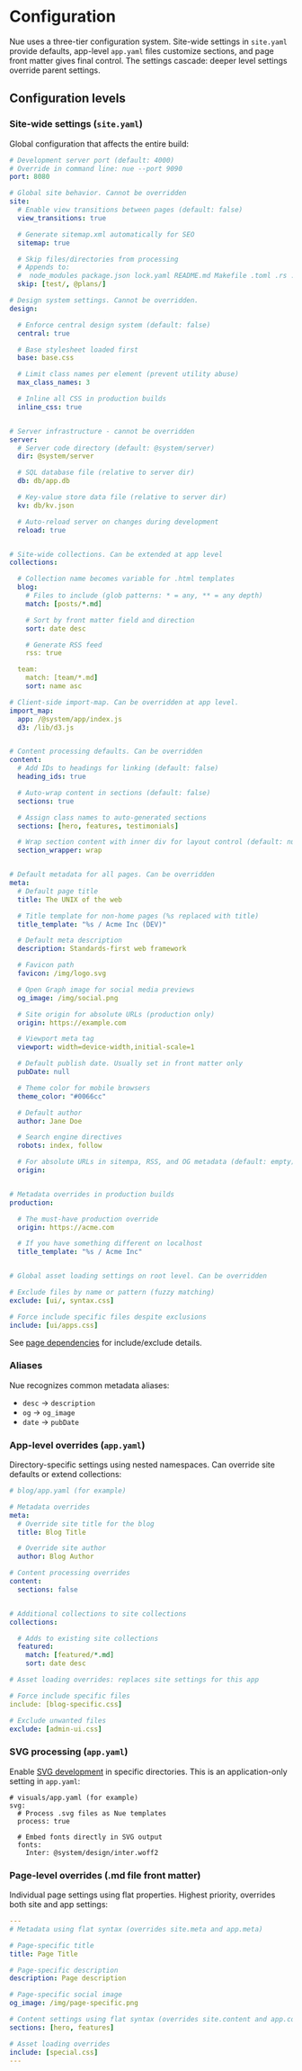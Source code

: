 
# Configuration
Nue uses a three-tier configuration system. Site-wide settings in `site.yaml` provide defaults, app-level `app.yaml` files customize sections, and page front matter gives final control. The settings cascade: deeper level settings override parent settings.


## Configuration levels

### Site-wide settings (`site.yaml`)
Global configuration that affects the entire build:

```yaml
# Development server port (default: 4000)
# Override in command line: nue --port 9090
port: 8080

# Global site behavior. Cannot be overridden
site:
  # Enable view transitions between pages (default: false)
  view_transitions: true

  # Generate sitemap.xml automatically for SEO
  sitemap: true

  # Skip files/directories from processing
  # Appends to:
  #  node_modules package.json lock.yaml README.md Makefile .toml .rs .lock .lockb
  skip: [test/, @plans/]

# Design system settings. Cannot be overridden.
design:

  # Enforce central design system (default: false)
  central: true

  # Base stylesheet loaded first
  base: base.css

  # Limit class names per element (prevent utility abuse)
  max_class_names: 3

  # Inline all CSS in production builds
  inline_css: true


# Server infrastructure - cannot be overridden
server:
  # Server code directory (default: @system/server)
  dir: @system/server

  # SQL database file (relative to server dir)
  db: db/app.db

  # Key-value store data file (relative to server dir)
  kv: db/kv.json

  # Auto-reload server on changes during development
  reload: true


# Site-wide collections. Can be extended at app level
collections:

  # Collection name becomes variable for .html templates
  blog:
    # Files to include (glob patterns: * = any, ** = any depth)
    match: [posts/*.md]

    # Sort by front matter field and direction
    sort: date desc

    # Generate RSS feed
    rss: true

  team:
    match: [team/*.md]
    sort: name asc

# Client-side import-map. Can be overridden at app level.
import_map:
  app: /@system/app/index.js
  d3: /lib/d3.js


# Content processing defaults. Can be overridden
content:
  # Add IDs to headings for linking (default: false)
  heading_ids: true

  # Auto-wrap content in sections (default: false)
  sections: true

  # Assign class names to auto-generated sections
  sections: [hero, features, testimonials]

  # Wrap section content with inner div for layout control (default: null)
  section_wrapper: wrap


# Default metadata for all pages. Can be overridden
meta:
  # Default page title
  title: The UNIX of the web

  # Title template for non-home pages (%s replaced with title)
  title_template: "%s / Acme Inc (DEV)"

  # Default meta description
  description: Standards-first web framework

  # Favicon path
  favicon: /img/logo.svg

  # Open Graph image for social media previews
  og_image: /img/social.png

  # Site origin for absolute URLs (production only)
  origin: https://example.com

  # Viewport meta tag
  viewport: width=device-width,initial-scale=1

  # Default publish date. Usually set in front matter only
  pubDate: null

  # Theme color for mobile browsers
  theme_color: "#0066cc"

  # Default author
  author: Jane Doe

  # Search engine directives
  robots: index, follow

  # For absolute URLs in sitempa, RSS, and OG metadata (default: empty)
  origin:


# Metadata overrides in production builds
production:

  # The must-have production override
  origin: https://acme.com

  # If you have something different on localhost
  title_template: "%s / Acme Inc"


# Global asset loading settings on root level. Can be overridden

# Exclude files by name or pattern (fuzzy matching)
exclude: [ui/, syntax.css]

# Force include specific files despite exclusions
include: [ui/apps.css]
```

See [page dependencies](page-dependencies) for include/exclude details.


### Aliases
Nue recognizes common metadata aliases:

- `desc` → `description`
- `og` → `og_image`
- `date` → `pubDate`



### App-level overrides (`app.yaml`)
Directory-specific settings using nested namespaces. Can override site defaults or extend collections:

```yaml
# blog/app.yaml (for example)

# Metadata overrides
meta:
  # Override site title for the blog
  title: Blog Title

  # Override site author
  author: Blog Author

# Content processing overrides
content:
  sections: false


# Additional collections to site collections
collections:

  # Adds to existing site collections
  featured:
    match: [featured/*.md]
    sort: date desc

# Asset loading overrides: replaces site settings for this app

# Force include specific files
include: [blog-specific.css]

# Exclude unwanted files
exclude: [admin-ui.css]
```

### SVG processing (`app.yaml`)
Enable [SVG development](/docs/svg-development) in specific directories. This is an application-only setting in `app.yaml`:

```
# visuals/app.yaml (for example)
svg:
  # Process .svg files as Nue templates
  process: true

  # Embed fonts directly in SVG output
  fonts:
    Inter: @system/design/inter.woff2
```


### Page-level overrides (.md file front matter)
Individual page settings using flat properties. Highest priority, overrides both site and app settings:

```yaml
---
# Metadata using flat syntax (overrides site.meta and app.meta)

# Page-specific title
title: Page Title

# Page-specific description
description: Page description

# Page-specific social image
og_image: /img/page-specific.png

# Content settings using flat syntax (overrides site.content and app.content)
sections: [hero, features]

# Asset loading overrides
include: [special.css]
---
```


